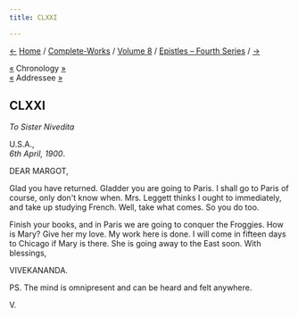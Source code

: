 ```yaml
---
title: CLXXI

---
```

<div>

[←](170_dhira_mata.htm) [Home](../../../index.htm) /
[Complete-Works](../../complete_works.htm) / [Volume
8](../volume_8_contents.htm) / [Epistles – Fourth
Series](epistles_fourth_series_contents.htm)
/ [→](172_american_friend.htm)

  

[«](170_dhira_mata.htm) Chronology
[»](../../volume_7/epistles_third_series/50_mother.htm)  
[«](../../volume_6/epistles_second_series/157_margot.htm) Addressee
[»](179_nivedita.htm)

## CLXXI

*To Sister Nivedita*

U.S.A.,  
*6th April, 1900*.

DEAR MARGOT,

Glad you have returned. Gladder you are going to Paris. I shall go to
Paris of course, only don't know when. Mrs. Leggett thinks I ought to
immediately, and take up studying French. Well, take what comes. So you
do too.

Finish your books, and in Paris we are going to conquer the Froggies.
How is Mary? Give her my love. My work here is done. I will come in
fifteen days to Chicago if Mary is there. She is going away to the East
soon. With blessings,

VIVEKANANDA.

PS. The mind is omnipresent and can be heard and felt anywhere.

V.

</div>
